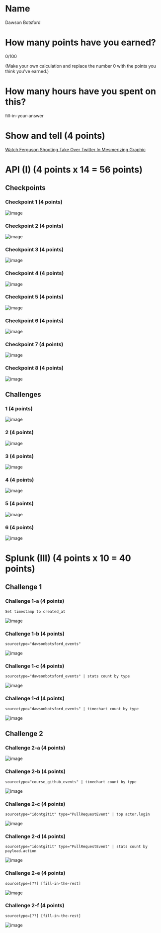 # Name

Dawson Botsford

# How many points have you earned?

0/100

(Make your own calculation and replace the number 0 with the points you think you've earned.)

# How many hours have you spent on this?

fill-in-your-answer

# Show and tell (4 points)

[Watch Ferguson Shooting Take Over Twitter In Mesmerizing Graphic](http://www.huffingtonpost.com/2014/08/15/ferguson-twitter_n_5681720.html)

# API (I) (4 points x 14 = 56 points)

## Checkpoints

### Checkpoint 1 (4 points)

![image](http://i.imgur.com/1TaUqmN.png)

### Checkpoint 2 (4 points)

![image](image.png?raw=true)

### Checkpoint 3 (4 points)

![image](http://i.imgur.com/klnXpiJ.png)

### Checkpoint 4 (4 points)

![image](http://i.imgur.com/dRfY6F1.png)

### Checkpoint 5 (4 points)

![image](http://i.imgur.com/gOwpZf1.png)

### Checkpoint 6 (4 points)

![image](http://i.imgur.com/AVNxxlx.png)

### Checkpoint 7 (4 points)

![image](http://i.imgur.com/ABytZ1Y.png)

### Checkpoint 8 (4 points)

![image](http://i.imgur.com/ecNbRHF.png)

## Challenges

### 1 (4 points)

![image](http://i.imgur.com/TcWNZ9w.png)

### 2 (4 points)

![image](http://i.imgur.com/z2PhtNA.png)

### 3 (4 points)

![image](http://i.imgur.com/MR0F78t.png)

### 4 (4 points)

![image](http://i.imgur.com/tlZnbZ9.png)

### 5 (4 points)

![image](http://i.imgur.com/zQtnHbV.png)

### 6 (4 points)

![image](http://i.imgur.com/pvsJCzB.png)



# Splunk (III) (4 points x 10 = 40 points)

## Challenge 1

### Challenge 1-a (4 points)
```
Set timestamp to created_at
```
![image](http://i.imgur.com/9g08Ldj.png)

### Challenge 1-b (4 points)
```
sourcetype="dawsonbotsford_events" 
```
![image](http://i.imgur.com/8IdkRZ6.png)

### Challenge 1-c (4 points)
```
sourcetype="dawsonbotsford_events" | stats count by type
```
![image](http://i.imgur.com/ABhdI8v.png)

### Challenge 1-d (4 points)
```
sourcetype="dawsonbotsford_events" | timechart count by type
```
![image](http://i.imgur.com/xioUTcR.png)

## Challenge 2

### Challenge 2-a (4 points)
![image](http://i.imgur.com/VcpL5Mk.png)

### Challenge 2-b (4 points)
```
sourcetype="course_github_events" | timechart count by type
```
![image](http://i.imgur.com/w9ECuZl.png)

### Challenge 2-c (4 points)
```
sourcetype="idontgitit" type="PullRequestEvent" | top actor.login
```
![image](http://i.imgur.com/KesPDB1.png)

### Challenge 2-d (4 points)
```
sourcetype="idontgitit" type="PullRequestEvent" | stats count by payload.action
```
![image](http://i.imgur.com/32cqa6x.png)

### Challenge 2-e (4 points)
```
sourcetype=[??] [fill-in-the-rest]
```
![image](image.png?raw=true)

### Challenge 2-f (4 points)
```
sourcetype=[??] [fill-in-the-rest]
```
![image](image.png?raw=true)
